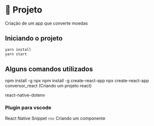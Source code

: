 # 🌱 Projeto

Criação de um app que converte moedas

## Iniciando o projeto

```bash
yarn install
yarn start
```
## Alguns comandos utilizados 

npm install -g npx
npm install -g create-react-app
npx create-react-app conversor_react (Criando um projeto react)

react-native-dotenv


### Plugin para vscode
React Native Snippet `rnc`
Criando um componente
